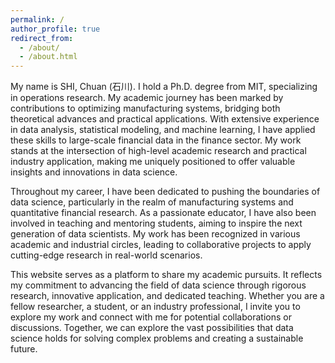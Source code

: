 ```yaml
---
permalink: /
author_profile: true
redirect_from: 
  - /about/
  - /about.html
---
```


My name is SHI, Chuan (石川). I hold a Ph.D. degree from MIT, specializing in operations research. My academic journey has been marked by contributions to optimizing manufacturing systems, bridging both theoretical advances and practical applications. With extensive experience in data analysis, statistical modeling, and machine learning, I have applied these skills to large-scale financial data in the finance sector. My work stands at the intersection of high-level academic research and practical industry application, making me uniquely positioned to offer valuable insights and innovations in data science.

Throughout my career, I have been dedicated to pushing the boundaries of data science, particularly in the realm of manufacturing systems and quantitative financial research. As a passionate educator, I have also been involved in teaching and mentoring students, aiming to inspire the next generation of data scientists. My work has been recognized in various academic and industrial circles, leading to collaborative projects to apply cutting-edge research in real-world scenarios. 

This website serves as a platform to share my academic pursuits. It reflects my commitment to advancing the field of data science through rigorous research, innovative application, and dedicated teaching. Whether you are a fellow researcher, a student, or an industry professional, I invite you to explore my work and connect with me for potential collaborations or discussions. Together, we can explore the vast possibilities that data science holds for solving complex problems and creating a sustainable future.
